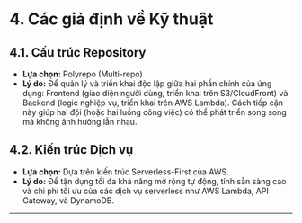# 4. Các giả định về Kỹ thuật

## 4.1. Cấu trúc Repository

*   **Lựa chọn:** Polyrepo (Multi-repo)
*   **Lý do:** Để quản lý và triển khai độc lập giữa hai phần chính của ứng dụng: Frontend (giao diện người dùng, triển khai trên S3/CloudFront) và Backend (logic nghiệp vụ, triển khai trên AWS Lambda). Cách tiếp cận này giúp hai đội (hoặc hai luồng công việc) có thể phát triển song song mà không ảnh hưởng lẫn nhau.

## 4.2. Kiến trúc Dịch vụ

*   **Lựa chọn:** Dựa trên kiến trúc Serverless-First của AWS.
*   **Lý do:** Để tận dụng tối đa khả năng mở rộng tự động, tính sẵn sàng cao và chi phí tối ưu của các dịch vụ serverless như AWS Lambda, API Gateway, và DynamoDB.

---
